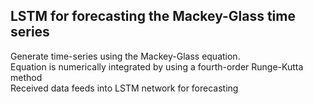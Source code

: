 ## LSTM for forecasting the Mackey-Glass time series

Generate time-series using the Mackey-Glass equation.  
Equation is numerically integrated by using a fourth-order Runge-Kutta method  
Received data feeds into LSTM network for forecasting